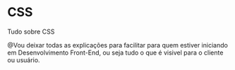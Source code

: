 # CSS
Tudo sobre CSS

@Vou deixar todas as explicações para facilitar para quem estiver iniciando em Desenvolvimento Front-End, ou seja tudo o que é visivel para o cliente ou usuário.
